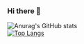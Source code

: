 ### Hi there 👋

<!--
**nyantama0616/nyantama0616** is a ✨ _special_ ✨ repository because its `README.md` (this file) appears on your GitHub profile.

Here are some ideas to get you started:

- 🔭 I’m currently working on ...
- 🌱 I’m currently learning ...
- 👯 I’m looking to collaborate on ...
- 🤔 I’m looking for help with ...
- 💬 Ask me about ...
- 📫 How to reach me: ...
- 😄 Pronouns: ...
- ⚡ Fun fact: ...
-->

![Anurag's GitHub stats](https://github-readme-stats.vercel.app/api?username=nyantama0616&show_icons=true&theme=tokyonight) <br>
[![Top Langs](https://github-readme-stats.vercel.app/api/top-langs/?username=nyantama0616&layout=compact&theme=nord)](https://github.com/anuraghazra/github-readme-stats)
